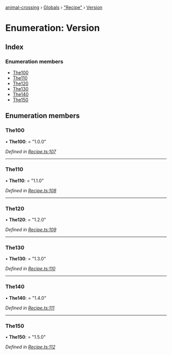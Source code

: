 [animal-crossing](../README.md) › [Globals](../globals.md) › ["Recipe"](../modules/_recipe_.md) › [Version](_recipe_.version.md)

# Enumeration: Version

## Index

### Enumeration members

* [The100](_recipe_.version.md#the100)
* [The110](_recipe_.version.md#the110)
* [The120](_recipe_.version.md#the120)
* [The130](_recipe_.version.md#the130)
* [The140](_recipe_.version.md#the140)
* [The150](_recipe_.version.md#the150)

## Enumeration members

###  The100

• **The100**: = "1.0.0"

*Defined in [Recipe.ts:107](https://github.com/Norviah/animal-crossing/blob/7daadc1/module/types/Recipe.ts#L107)*

___

###  The110

• **The110**: = "1.1.0"

*Defined in [Recipe.ts:108](https://github.com/Norviah/animal-crossing/blob/7daadc1/module/types/Recipe.ts#L108)*

___

###  The120

• **The120**: = "1.2.0"

*Defined in [Recipe.ts:109](https://github.com/Norviah/animal-crossing/blob/7daadc1/module/types/Recipe.ts#L109)*

___

###  The130

• **The130**: = "1.3.0"

*Defined in [Recipe.ts:110](https://github.com/Norviah/animal-crossing/blob/7daadc1/module/types/Recipe.ts#L110)*

___

###  The140

• **The140**: = "1.4.0"

*Defined in [Recipe.ts:111](https://github.com/Norviah/animal-crossing/blob/7daadc1/module/types/Recipe.ts#L111)*

___

###  The150

• **The150**: = "1.5.0"

*Defined in [Recipe.ts:112](https://github.com/Norviah/animal-crossing/blob/7daadc1/module/types/Recipe.ts#L112)*
